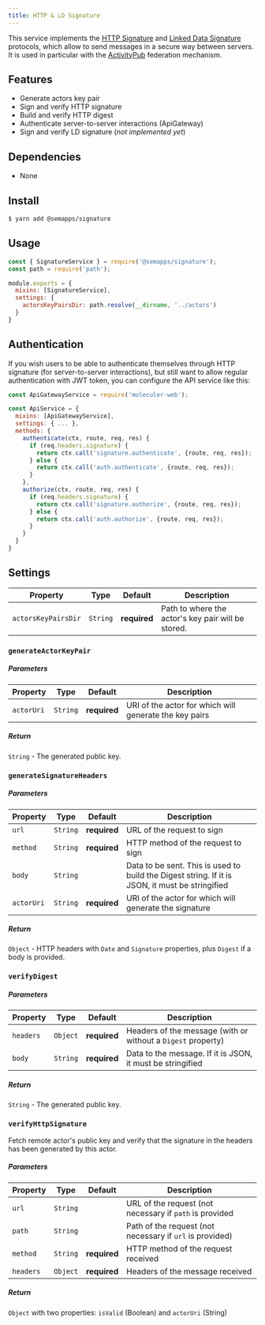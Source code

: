 ```yaml
---
title: HTTP & LD Signature
---
```


This service implements the [HTTP Signature](https://tools.ietf.org/html/draft-cavage-http-signatures-12) and 
[Linked Data Signature](https://ldapwiki.com/wiki/Linked%20Data%20Signatures) protocols, which allow to send messages 
in a secure way between servers. It is used in particular with the [ActivityPub](activitypub/index.md) federation 
mechanism.


## Features

- Generate actors key pair
- Sign and verify HTTP signature
- Build and verify HTTP digest
- Authenticate server-to-server interactions (ApiGateway)
- Sign and verify LD signature (*not implemented yet*)

## Dependencies

- None


## Install

```bash
$ yarn add @semapps/signature
```


## Usage

```js
const { SignatureService } = require('@semapps/signature');
const path = require('path');

module.exports = {
  mixins: [SignatureService],
  settings: {
    actorsKeyPairsDir: path.resolve(__dirname, '../actors')
  }
}
```

## Authentication

If you wish users to be able to authenticate themselves through HTTP signature (for server-to-server interactions), but still want to allow regular authentication with JWT token, you can configure the API service like this:

```js
const ApiGatewayService = require('moleculer-web');

const ApiService = {
  mixins: [ApiGatewayService],
  settings: { ... },
  methods: {
    authenticate(ctx, route, req, res) {
      if (req.headers.signature) {
        return ctx.call('signature.authenticate', {route, req, res});
      } else {
        return ctx.call('auth.authenticate', {route, req, res});
      }
    },
    authorize(ctx, route, req, res) {
      if (req.headers.signature) {
        return ctx.call('signature.authorize', {route, req, res});
      } else {
        return ctx.call('auth.authorize', {route, req, res});
      }
    }
  }
}
```

## Settings

| Property            | Type     | Default      | Description                                        |
|---------------------|----------|--------------|----------------------------------------------------|
| `actorsKeyPairsDir` | `String` | **required** | Path to where the actor's key pair will be stored. |


### `generateActorKeyPair`

##### Parameters
| Property   | Type     | Default      | Description                                            |
|------------|----------|--------------|--------------------------------------------------------|
| `actorUri` | `String` | **required** | URI of the actor for which will generate the key pairs |

##### Return
`String` - The generated public key.


### `generateSignatureHeaders`

##### Parameters
| Property   | Type     | Default      | Description                                                                                     |
|------------|----------|--------------|-------------------------------------------------------------------------------------------------|
| `url`      | `String` | **required** | URL of the request to sign                                                                      |
| `method`   | `String` | **required** | HTTP method of the request to sign                                                              |
| `body`     | `String` |              | Data to be sent. This is used to build the Digest string. If it is JSON, it must be stringified |
| `actorUri` | `String` | **required** | URI of the actor for which will generate the signature                                          |

##### Return
`Object` - HTTP headers with `Date` and `Signature` properties, plus `Digest` if a body is provided.


### `verifyDigest`

##### Parameters
| Property  | Type     | Default      | Description                                                  |
|-----------|----------|--------------|--------------------------------------------------------------|
| `headers` | `Object` | **required** | Headers of the message (with or without a `Digest` property) |
| `body`    | `String` | **required** | Data to the message. If it is JSON, it must be stringified   |

##### Return
`String` - The generated public key.


### `verifyHttpSignature`

Fetch remote actor's public key and verify that the signature in the headers has been generated by this actor.

##### Parameters
| Property  | Type     | Default      | Description                                              |
|-----------|----------|--------------|----------------------------------------------------------|
| `url`     | `String` |              | URL of the request (not necessary if `path` is provided  |
| `path`    | `String` |              | Path of the request (not necessary if `url` is provided) |
| `method`  | `String` | **required** | HTTP method of the request received                      |
| `headers` | `Object` | **required** | Headers of the message received                          |

##### Return
`Object` with two properties: `isValid` (Boolean) and `actorUri` (String)
